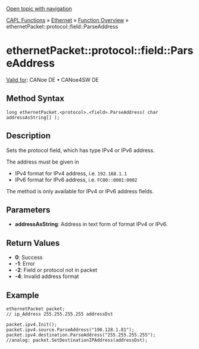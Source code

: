 [Open topic with navigation](../../../../../CANoeDEFamily.htm#Topics/CAPLFunctions/IP/Methods/CAPLfunctionProtocolFieldParseAddress.md)

[CAPL Functions](../../CAPLfunctions.md) » [Ethernet](../CAPLEthernetStartPage.md) » [Function Overview](../CAPLfunctionsIPOverview.md) » ethernetPacket::protocol::field::ParseAddress

# ethernetPacket::protocol::field::ParseAddress

[Valid for](../../../Shared/FeatureAvailability.md):  CANoe DE • CANoe4SW DE

## Method Syntax

`long ethernetPacket.<protocol>.<field>.ParseAddress( char addressAsString[] );`

## Description

Sets the protocol field, which has type IPv4 or IPv6 address.

The address must be given in

- IPv4 format for IPv4 address, i.e. `192.168.1.1`
- IPv6 format for IPv6 address, i.e. `FC00::0001:0002`

The method is only available for IPv4 or IPv6 address fields.

## Parameters

- **addressAsString**: Address in text form of format IPv4 or IPv6.

## Return Values

- **0**: Success
- **-1**: Error
- **-2**: Field or protocol not in packet
- **-4**: Invalid address format

## Example

```plaintext
ethernetPacket packet;
// ip_Address 255.255.255.255 addressDst

packet.ipv4.Init();
packet.ipv4.source.ParseAddress("198.128.1.81");
packet.ipv4.destination.ParseAddress("255.255.255.255");
//analog: packet.SetDestinationIPAddress(addressDst);
```
